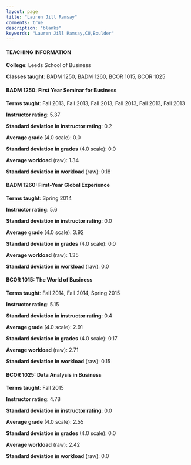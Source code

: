 ```yaml
---
layout: page
title: "Lauren Jill Ramsay" 
comments: true
description: "blanks"
keywords: "Lauren Jill Ramsay,CU,Boulder"
---
```

<head>
<script src="https://ajax.googleapis.com/ajax/libs/jquery/2.1.3/jquery.min.js"></script>
<script src="https://dl.dropboxusercontent.com/s/pc42nxpaw1ea4o9/highcharts.js?dl=0"></script>
<!-- <script src="../assets/js/highcharts.js"></script> -->
<style type="text/css">@font-face {
	font-family: "Bebas Neue";
	src: url(https://www.filehosting.org/file/details/544349/BebasNeue Regular.otf) format("opentype");
	}
	h1.Bebas { 
		font-family: "Bebas Neue", Verdana, Tahoma;
	}
</style>
</head>
	   
#### TEACHING INFORMATION

**College**: Leeds School of Business

**Classes taught**: BADM 1250, BADM 1260, BCOR 1015, BCOR 1025

#### BADM 1250: First Year Seminar for Business

**Terms taught**: Fall 2013, Fall 2013, Fall 2013, Fall 2013, Fall 2013, Fall 2013

**Instructor rating**: 5.37

**Standard deviation in instructor rating**: 0.2

**Average grade** (4.0 scale): 0.0

**Standard deviation in grades** (4.0 scale): 0.0

**Average workload** (raw): 1.34

**Standard deviation in workload** (raw): 0.18

#### BADM 1260: First-Year Global Experience

**Terms taught**: Spring 2014

**Instructor rating**: 5.6

**Standard deviation in instructor rating**: 0.0

**Average grade** (4.0 scale): 3.92

**Standard deviation in grades** (4.0 scale): 0.0

**Average workload** (raw): 1.35

**Standard deviation in workload** (raw): 0.0

#### BCOR 1015: The World of Business

**Terms taught**: Fall 2014, Fall 2014, Spring 2015

**Instructor rating**: 5.15

**Standard deviation in instructor rating**: 0.4

**Average grade** (4.0 scale): 2.91

**Standard deviation in grades** (4.0 scale): 0.17

**Average workload** (raw): 2.71

**Standard deviation in workload** (raw): 0.15

#### BCOR 1025: Data Analysis in Business

**Terms taught**: Fall 2015

**Instructor rating**: 4.78

**Standard deviation in instructor rating**: 0.0

**Average grade** (4.0 scale): 2.55

**Standard deviation in grades** (4.0 scale): 0.0

**Average workload** (raw): 2.42

**Standard deviation in workload** (raw): 0.0

